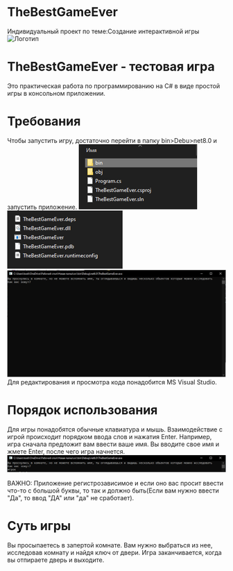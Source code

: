 # TheBestGameEver
 Индивидуальный проект по теме:Создание интерактивной игры
![Логотип](https://octodex.github.com/images/orderedlistocat.png "Логотип GitHub")
# TheBestGameEver - тестовая игра
Это практическая работа по программированию на C# в виде простой игры в консольном приложении.
# Требования
Чтобы запустить игру, достаточно перейти в папку bin>Debu>net8.0 и запустить приложение.
![alt text](image.PNG)
![alt text](image-1.PNG)
![alt text](image-2.PNG)
Для редактирования и просмотра кода понадобится MS Visual Studio.
# Порядок использования
Для игры понадобятся обычные клавиатура и мышь. Взаимодействие с игрой происходит порядком ввода слов и нажатия Enter.
Например, игра сначала предложит вам ввести ваше имя. Вы вводите свое имя и жмете Enter, после чего игра начнется.
![alt text](image-3.PNG)

ВАЖНО: Приложение регистрозависимое и если оно вас просит ввести что-то с большой буквы, то так и должно быть(Если вам нужно ввести "Да", то ввод "ДА" или "да" не сработает).
# Суть игры
Вы просыпаетесь в запертой комнате.
Вам нужно выбраться из нее, исследовав комнату и найдя ключ от двери. Игра заканчивается, когда вы отпираете дверь и выходите.

